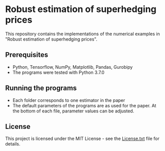 # Robust estimation of superhedging prices

This repository contains the implementations of the numerical examples in "Robust estimation of superhedging prices".

## Prerequisites

* Python, Tensorflow, NumPy, Matplotlib, Pandas, Gurobipy
* The programs were tested with Python 3.7.0

## Running the programs

* Each folder corresponds to one estimator in the paper
* The default parameters of the programs are as used for the paper. At the bottom of each file, parameter values can be adjusted.

## License

This project is licensed under the MIT License - see the [License.txt](LICENSE) file for details.
